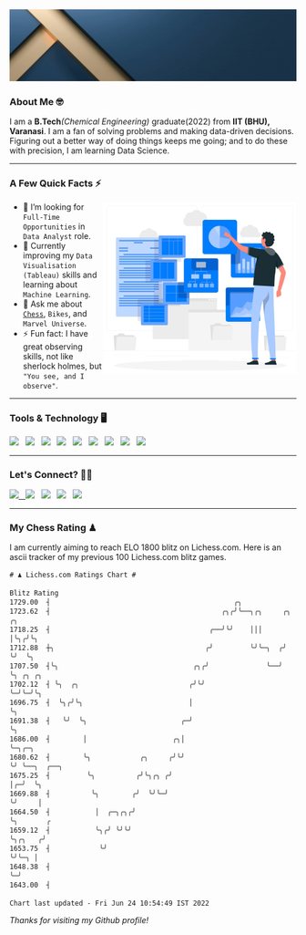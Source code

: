  <img src= "https://github.com/Laxman-Lakhan/Laxman-Lakhan/blob/master/Assets/Header.gif">

### About Me 🤓

I am a **B.Tech**_(Chemical Engineering)_ graduate(2022) from **IIT (BHU), Varanasi**. I am a fan of solving problems and making data-driven decisions. Figuring out a better way of doing things keeps me going; and to do these with precision, I am learning Data Science.

---

### A Few Quick Facts ⚡️
<img align="right" alt="Coding" width="340" src="https://github.com/Laxman-Lakhan/Laxman-Lakhan/blob/master/Assets/Data_Vector.jpg">   

- 🤝 I’m looking for `Full-Time Opportunities` in `Data Analyst` role.
- 📖 Currently improving my `Data Visualisation (Tableau)` skills and learning about `Machine Learning`.
- 💬 Ask me about [`Chess`](https://lichess.org/@/YourKingIsInDanger), `Bikes`, and `Marvel Universe`.
- ⚡️ Fun fact: I have great observing skills, not like sherlock holmes, but `"You see, and I observe"`.

---
### Tools & Technology 🖥

<img src="https://img.shields.io/badge/Python-white?logo=Python&logoColor=ColorName&style=ShieldStyle" /> &nbsp;
<img src="https://img.shields.io/badge/MySQL-white?logo=MySQL&logoColor=ColorName&style=ShieldStyle" /> &nbsp;
<img src="https://img.shields.io/badge/Tableau-white?logo=Tableau&logoColor=ColorName&style=ShieldStyle" /> &nbsp;
<img src="https://img.shields.io/badge/Advance Excel-white?logo=Microsoft+Excel&logoColor=196F3D&style=ShieldStyle" /> &nbsp;
<img src="https://img.shields.io/badge/Google Analytics-white?logo=Google+Analytics&logoColor=ColorName&style=ShieldStyle" /> &nbsp;
<img src="https://img.shields.io/badge/Jupyter-white?logo=Jupyter&logoColor=ColorName&style=ShieldStyle" /> &nbsp;
<img src="https://img.shields.io/badge/pandas-white?logo=Pandas&logoColor=000080&style=ShieldStyle" /> &nbsp;
<img src="https://img.shields.io/badge/numpy-white?logo=Numpy&logoColor=85C1E9&style=ShieldStyle" /> &nbsp;
<img src="https://img.shields.io/badge/scikit learn-white?logo=Scikit+Learn&logoColor=ColorName&style=ShieldStyle" /> &nbsp;



---

### Let's Connect? 🫳🏻

<a href="mailto:laxmansingh.lakhan@gmail.com"> <img src="https://img.icons8.com/fluent/48/000000/gmail.png" width="3.5%"/> &nbsp;
[<img src="https://img.icons8.com/color/48/000000/linkedin.png" width="3.5%"/>](https://www.linkedin.com/in/laxman-lakhan/)  &nbsp;
[<img src="https://img.icons8.com/fluent/48/000000/facebook-new.png" width="3.5%"/>](https://www.facebook.com/s.laxmanlakhan/)  &nbsp;
[<img src="https://img.icons8.com/fluent/48/000000/instagram-new.png" width="3.5%"/>](https://www.instagram.com/laxman.lakhan/)  &nbsp;
[<img src="https://img.icons8.com/color/48/000000/twitter.png" width="3.5%"/>](https://twitter.com/laxman__lakhan)  &nbsp;

 ---
  
### My Chess Rating ♟
  
I am currently aiming to reach ELO 1800 blitz on Lichess.com. Here is an ascii tracker of my previous 100 Lichess.com blitz games.

  ```
  # ♟︎ Lichess.com Ratings Chart #
  
  Blitz Rating
 1729.00  ┤                                             ╭╮
 1723.62  ┤                                          ╭╮╭╯╰──╮╭╮     ╭╮  ╭╮
 1718.25  ┤                                       ╭──╯╰╯    │││     │╰╮╭╯╰╮
 1712.88  ┼╮                                     ╭╯         ╰╯╰─╮  ╭╯ ╰╯  ╰╮
 1707.50  ┤╰╮                                 ╭╮╭╯              ╰──╯       ╰╮ ╭╮ ╭╮
 1702.12  ┤ ╰╮  ╭╮                           ╭╯╰╯                           ╰─╯╰─╯╰╮
 1696.75  ┤  ╰╮╭╯╰╮                          │                                     ╰╮
 1691.38  ┤   ╰╯  ╰╮                       ╭─╯                                      ╰╮
 1686.00  ┤        │                     ╭╮│                                         ╰─╮╭─╮
 1680.62  ┤        ╰╮            ╭╮     ╭╯╰╯                                           ╰╯ ╰──╮  ╭──╮
 1675.25  ┤         ╰╮          ╭╯╰╮╭╮ ╭╯                                                    │╭─╯  ╰╮
 1669.88  ┤          ╰╮        ╭╯  ╰╯╰─╯                                                     ╰╯     │
 1664.50  ┤           │  ╭─╮╭╮╭╯                                                                    ╰╮       ╭
 1659.12  ┤           ╰╮╭╯ ╰╯╰╯                                                                      ╰╮╭╮   ╭╯
 1653.75  ┤            ╰╯                                                                             ╰╯╰─╮ │
 1648.38  ┤                                                                                               ╰─╯
 1643.00  ┤

Chart last updated - Fri Jun 24 10:54:49 IST 2022  
  ```
  
  
*Thanks for visiting my Github profile!*
